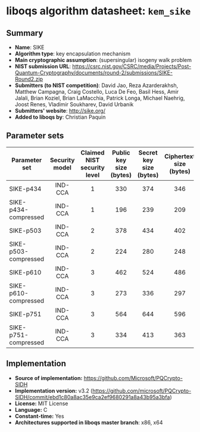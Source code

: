 liboqs algorithm datasheet: `kem_sike`
====================================================

Summary
-------

- **Name**: SIKE
- **Algorithm type**: key encapsulation mechanism
- **Main cryptographic assumption**: (supersingular) isogeny walk problem
- **NIST submission URL**: https://csrc.nist.gov/CSRC/media/Projects/Post-Quantum-Cryptography/documents/round-2/submissions/SIKE-Round2.zip
- **Submitters (to NIST competition)**: David Jao, Reza Azarderakhsh, Matthew Campagna, Craig Costello, Luca De Feo, Basil Hess, Amir Jalali, Brian Koziel, Brian LaMacchia, Patrick Longa, Michael Naehrig, Joost Renes, Vladimir Soukharev, David Urbanik
- **Submitters' website**: http://sike.org/
- **Added to liboqs by**: Christian Paquin

Parameter sets
--------------

| Parameter set         | Security model | Claimed NIST security level | Public key size (bytes) | Secret key size (bytes) | Ciphertext size (bytes) | Shared secret size (bytes) |
|-----------------------|:--------------:|:---------------------------:|:-----------------------:|:-----------------------:|:-----------------------:|:--------------------------:|
| SIKE-p434             |     IND-CCA    |              1              |            330          |            374          |            346          |             16             |
| SIKE-p434-compressed  |     IND-CCA    |              1              |            196          |            239          |            209          |             16             |
| SIKE-p503             |     IND-CCA    |              2              |            378          |            434          |            402          |             24             |
| SIKE-p503-compressed  |     IND-CCA    |              2              |            224          |            280          |            248          |             24             |
| SIKE-p610             |     IND-CCA    |              3              |            462          |            524          |            486          |             24             |
| SIKE-p610-compressed  |     IND-CCA    |              3              |            273          |            336          |            297          |             24             |
| SIKE-p751             |     IND-CCA    |              3              |            564          |            644          |            596          |             32             |
| SIKE-p751-compressed  |     IND-CCA    |              3              |            334          |            413          |            363          |             32             |

Implementation
--------------

- **Source of implementation:** https://github.com/Microsoft/PQCrypto-SIDH
- **Implementation version:** v3.2 (https://github.com/microsoft/PQCrypto-SIDH/commit/ebd1c80a8ac35e9ca2ef9680291a8a43b95a3bfa)
- **License:** MIT License
- **Language:** C
- **Constant-time:** Yes
- **Architectures supported in liboqs master branch**: x86, x64
